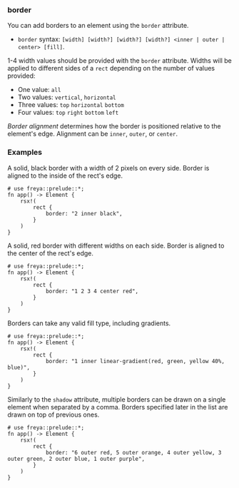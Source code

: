 ### border

You can add borders to an element using the `border` attribute.
- `border` syntax: `[width] [width?] [width?] [width?] <inner | outer | center> [fill]`.

1-4 width values should be provided with the `border` attribute. Widths will be applied to different sides of a `rect` depending on the number of values provided:
- One value: `all`
- Two values: `vertical`, `horizontal`
- Three values: `top` `horizontal` `bottom`
- Four values: `top` `right` `bottom` `left`

*Border alignment* determines how the border is positioned relative to the element's edge. Alignment can be `inner`, `outer`, or `center`.

### Examples

A solid, black border with a width of 2 pixels on every side. Border is aligned to the inside of the rect's edge.

```rust, no_run
# use freya::prelude::*;
fn app() -> Element {
    rsx!(
        rect {
            border: "2 inner black",
        }
    )
}
```

A solid, red border with different widths on each side. Border is aligned to the center of the rect's edge.

```rust, no_run
# use freya::prelude::*;
fn app() -> Element {
    rsx!(
        rect {
            border: "1 2 3 4 center red",
        }
    )
}
```

Borders can take any valid fill type, including gradients.

```rust, no_run
# use freya::prelude::*;
fn app() -> Element {
    rsx!(
        rect {
            border: "1 inner linear-gradient(red, green, yellow 40%, blue)",
        }
    )
}
```

Similarly to the `shadow` attribute, multiple borders can be drawn on a single element when separated by a comma. Borders specified later in the list are drawn on top of previous ones.

```rust, no_run
# use freya::prelude::*;
fn app() -> Element {
    rsx!(
        rect {
            border: "6 outer red, 5 outer orange, 4 outer yellow, 3 outer green, 2 outer blue, 1 outer purple",
        }
    )
}
```
